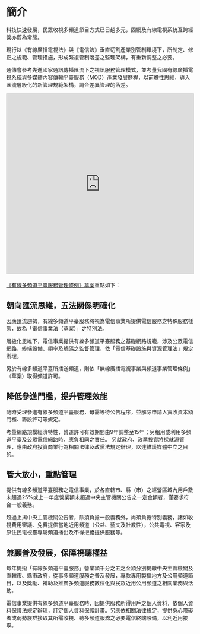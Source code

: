 # 簡介

科技快速發展，民眾收視多頻道節目方式已日趨多元，固網及有線電視系統互跨經營亦蔚為常態。

現行以《有線廣播電視法》與《電信法》垂直切割產業別管制環境下，所制定、修正之規範、管理措施，形成繁複管制落差之監理架構，有重新調整之必要。

通傳會參考先進國家通訊傳播匯流下之視訊服務管理模式，並考量我國有線廣播電視系統與多媒體內容傳輸平臺服務（MOD）產業發展歷程，以前瞻性思維，導入匯流層級化的新管理規範架構，調合差異管理的落差。

<iframe src="https://www.slideshare.net/slideshow/embed_code/key/1A5ymJcjZaOMsD" width="595" height="485" frameborder="0" marginwidth="0" marginheight="0" scrolling="no" style="border:1px solid #CCC; border-width:1px; margin-bottom:5px; max-width: 100%;" allowfullscreen></iframe>

[《有線多頻道平臺服務管理條例》草案](http://www.slideshare.net/vtaiwan/ss-59584967)重點如下：

## 朝向匯流思維，五法關係明確化

因應匯流趨勢，有線多頻道平臺服務將視為電信事業所提供電信服務之特殊服務樣態，故為「電信事業法（草案）」之特別法。

層級化思維下，電信事業提供有線多頻道平臺服務之基礎網路規範，涉及公眾電信網路、終端設備、頻率及號碼之監督管理，依「電信基礎設施與資源管理法」規定辦理。

另於有線多頻道平臺所播送頻道，則依「無線廣播電視事業與頻道事業管理條例」（草案）取得頻道許可。

## 降低參進門檻，提升管理效能

隨時受理參進有線多頻道平臺服務，毋需等待公告程序，並解除申請人實收資本額門檻、籌設許可等規定。

考量網路規模經濟特性，營運許可有效期間由9年調整至15年；另租用或利用多頻道平臺及公眾電信網路時，應負相同之責任。
另就政府、政黨投資將採就源管理，應由政府投資商業行為相關法律及政黨法規定辦理，以達維護媒體中立之目的。

## 管大放小，重點管理

提供有線多頻道平臺服務之電信事業，於各直轄市、縣（市）之經營區域內用戶數未超過25%或上一年度營業額未超過中央主管機關公告之一定金額者，僅要求符合一般義務。

超過上揭中央主管機關公告者，除須負擔一般義務外，尚須負擔特別義務，諸如收視費用審議、免費提供當地近用頻道（公益、藝文及社教性），公共電視、客家及原住民電視臺專屬頻道播出及不得拒絕提供服務等。

## 兼顧普及發展，保障視聽權益

每年提撥「有線多頻道平臺服務」營業額千分之五之金額分別提繳中央主管機關及直轄市、縣市政府，從事多頻道服務之普及發展，專款專用製播地方及公用頻道節目，以及獎勵、補助及推廣多頻道服務數位化與民眾近用公用頻道之相關業務與活動。

電信事業提供有線多頻道平臺服務時，因提供服務所得用戶之個人資料，依個人資料保護法規定辦理，訂定個人資料保護計畫。另應依相關法律規定，提供身心障礙者或弱勢族群接取其所需收視、聽多頻道服務之必要電信終端設備，以利近用接取。
